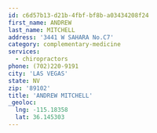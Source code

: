 ```yaml
---
id: c6d57b13-d21b-4fbf-bf8b-a03434208f24
first_name: ANDREW
last_name: MITCHELL
address: '3441 W SAHARA No.C7'
category: complementary-medicine
services:
  - chiropractors
phone: (702)220-9191
city: 'LAS VEGAS'
state: NV
zip: '89102'
title: 'ANDREW MITCHELL'
_geoloc:
  lng: -115.18358
  lat: 36.145303
---
```

